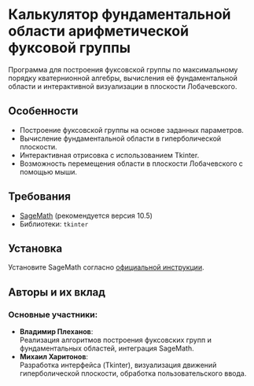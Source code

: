 # Калькулятор фундаментальной области арифметической фуксовой группы
Программа для построения фуксовской группы по максимальному порядку кватернионной алгебры, вычисления её фундаментальной области и интерактивной визуализации в плоскости Лобачевского.

## Особенности
- Построение фуксовской группы на основе заданных параметров.
- Вычисление фундаментальной области в гиперболической плоскости.
- Интерактивная отрисовка с использованием Tkinter.
- Возможность перемещения области в плоскости Лобачевского с помощью мыши.

## Требования
- [SageMath](https://www.sagemath.org/) (рекомендуется версия 10.5)
- Библиотеки: `tkinter`

## Установка
Установите SageMath согласно [официальной инструкции](https://doc.sagemath.org/html/en/installation/index.html).

## Авторы и их вклад

### Основные участники:
- **Владимир Плеханов**:  
  Реализация алгоритмов построения фуксовских групп и фундаментальных областей, интеграция SageMath.
- **Михаил Харитонов**:  
  Разработка интерфейса (Tkinter), визуализация движений гиперболической плоскости, обработка пользовательского ввода.
